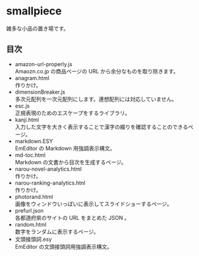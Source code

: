 # smallpiece
雑多な小品の置き場です。

## 目次
* amazon-url-properly.js  
  Amaozn.co.jp の商品ページの URL から余分なものを取り除きます。
* anagram.html  
  作りかけ。
* dimensionBreaker.js  
  多次元配列を一次元配列にします。連想配列には対応していません。
* esc.js  
  正規表現のためのエスケープをするライブラリ。
* kanji.html  
  入力した文字を大きく表示することで漢字の綴りを確認することのできるページ。
* markdown.ESY  
  EmEditor の Markdown 用強調表示構文。
* md-toc.html  
  Markdown の文書から目次を生成するページ。
* narou-novel-analytics.html  
  作りかけ。
* narou-ranking-analytics.htnl  
  作りかけ。
* photorand.html  
  画像をウィンドウいっぱいに表示してスライドショーするページ。
* prefurl.json  
  各都道府県のサイトの URL をまとめた JSON 。
* random.html  
  数字をランダムに表示するページ。
* 文頭接頭詞.esy  
  EmEditor の文頭接頭詞用強調表示構文。
